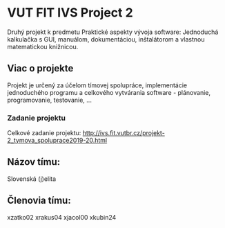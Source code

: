 # VUT FIT IVS Project 2
Druhý projekt k predmetu Praktické aspekty vývoja software:
Jednoduchá kalkulačka s GUI, manuálom, dokumentáciou, inštalátorom a vlastnou matematickou knižnicou.

## Viac o projekte
Projekt je určený za účelom tímovej spolupráce, implementácie jednoduchého programu a celkového vytvárania software - plánovanie, programovanie, testovanie, ...

### Zadanie projektu
Celkové zadanie projektu: http://ivs.fit.vutbr.cz/projekt-2_tymova_spoluprace2019-20.html

## Názov tímu:
Slovenská (j)elita

## Členovia tímu: 		
xzatko02
xrakus04
xjacol00
xkubin24
